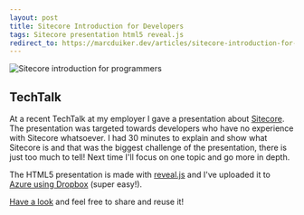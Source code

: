 ```yaml
---
layout: post
title: Sitecore Introduction for Developers
tags: Sitecore presentation html5 reveal.js
redirect_to: https://marcduiker.dev/articles/sitecore-introduction-for-developers
---
```


<img class="u-max-full-width" src="{{ site.url }}/assets/2013/05/25/Sitecore Intro.png" alt="Sitecore introduction for programmers">

## TechTalk
At a recent TechTalk at my employer I gave a presentation about [Sitecore](http://www.sitecore.net). The presentation was targeted towards developers who have no experience with Sitecore whatsoever. I had 30 minutes to explain and show what Sitecore is and that was the biggest challenge of the presentation, there is just too much to tell! Next time I'll focus on one topic and go more in depth.

The HTML5 presentation is made with [reveal.js](http://lab.hakim.se/reveal-js/#/) and I've uploaded it to [Azure using Dropbox](http://blogs.msdn.com/b/windowsazure/archive/2013/03/19/new-deploy-to-windows-azure-web-sites-from-dropbox.aspx) (super easy!).

[Have a look](http://marcduiker.azurewebsites.net/presentations/sitecore.html#/) and feel free to share and reuse it!